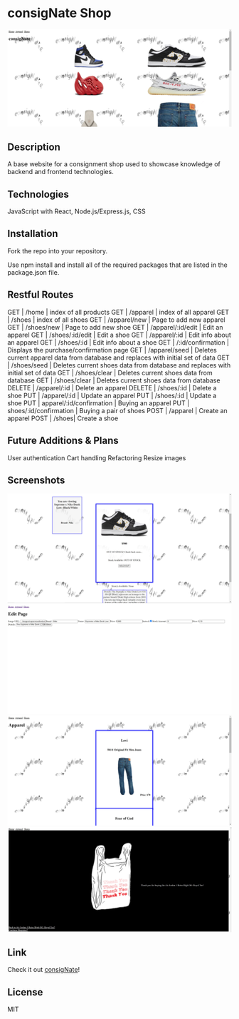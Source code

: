 # consigNate Shop

![Index Page](public/images/home_page.JPG)

## Description

A base website for a consignment shop used to showcase knowledge of backend and frontend technologies.

## Technologies 

JavaScript with React, Node.js/Express.js, CSS


## Installation

Fork the repo into your repository.

Use npm install and install all of the required packages that are listed in the package.json file.

## Restful Routes

GET | /home | index of all products
GET | /apparel | index of all apparel
GET | /shoes | index of all shoes
GET | /apparel/new | Page to add new apparel
GET | /shoes/new | Page to add new shoe
GET | /apparel/:id/edit | Edit an apparel
GET | /shoes/:id/edit | Edit a shoe
GET | /apparel/:id | Edit info about an apparel
GET | /shoes/:id | Edit info about a shoe
GET | /:id/confirmation | Displays the purchase/confirmation page
GET | /apparel/seed | Deletes current apparel data from database and replaces with initial set of data 
GET | /shoes/seed | Deletes current shoes data from database and replaces with initial set of data 
GET | /shoes/clear | Deletes current shoes data from database
GET | /shoes/clear | Deletes current shoes data from database
DELETE | /apparel/:id | Delete an apparel 
DELETE | /shoes/:id | Delete a shoe
PUT | /apparel/:id | Update an apparel
PUT | /shoes/:id | Update a shoe
PUT | apparel/:id/confirmation | Buying an apparel
PUT | shoes/:id/confirmation | Buying a pair of shoes
POST | /apparel | Create an apparel
POST | /shoes| Create a shoe


## Future Additions & Plans

User authentication
Cart handling
Refactoring
Resize images

## Screenshots

![Show Page](public/images/show_page.JPG)
![Edit Page](public/images/edit_page.JPG)
![Apparel Index](public/images/apparel_index.JPG)
![Confirmation Page](public/images/confirm_page.JPG)


## Link
Check it out [consigNate](https://ncrawfordconsignate.cyclic.app/ "Not Working..")!


## License

MIT